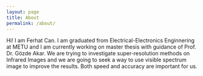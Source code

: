```yaml
---
layout: page
title: About
permalink: /about/
---
```


Hi! I am Ferhat Can. I am graduated from Electrical-Electronics Enginnering at METU and I am currently working on master thesis with guidance of Prof. Dr. Gözde Akar. We are trying to investigate super-resolution methods on Infrared Images and we are going to seek a way to use visible spectrum image to improve the results. Both speed and accuracy are important for us.  

